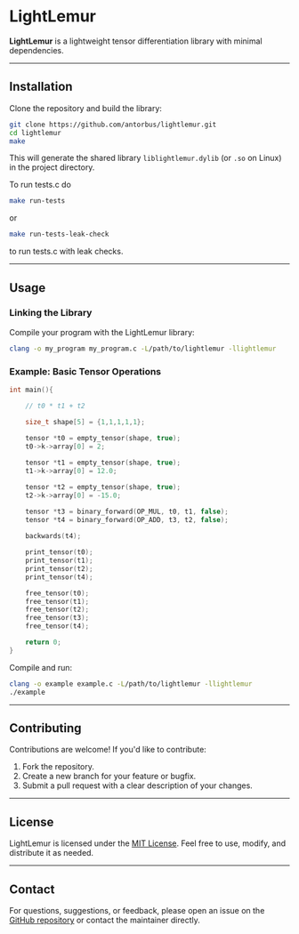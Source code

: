 # LightLemur

**LightLemur** is a lightweight tensor differentiation library with minimal dependencies.

---

## **Installation**

Clone the repository and build the library:

```bash
git clone https://github.com/antorbus/lightlemur.git
cd lightlemur
make
```

This will generate the shared library `liblightlemur.dylib` (or `.so` on Linux) in the project directory.

To run tests.c do 
```bash
make run-tests
```
or 
```bash
make run-tests-leak-check
```
to run tests.c with leak checks.

---

## **Usage**

### **Linking the Library**

Compile your program with the LightLemur library:

```bash
clang -o my_program my_program.c -L/path/to/lightlemur -llightlemur
```

### **Example: Basic Tensor Operations**

```c
int main(){

    // t0 * t1 + t2 

    size_t shape[5] = {1,1,1,1,1};
    
    tensor *t0 = empty_tensor(shape, true);
    t0->k->array[0] = 2;

    tensor *t1 = empty_tensor(shape, true);
    t1->k->array[0] = 12.0;

    tensor *t2 = empty_tensor(shape, true);
    t2->k->array[0] = -15.0;

    tensor *t3 = binary_forward(OP_MUL, t0, t1, false);
    tensor *t4 = binary_forward(OP_ADD, t3, t2, false);
    
    backwards(t4); 

    print_tensor(t0);
    print_tensor(t1);
    print_tensor(t2);
    print_tensor(t4);

    free_tensor(t0);
    free_tensor(t1);
    free_tensor(t2);
    free_tensor(t3);
    free_tensor(t4);

    return 0;
}
```

Compile and run:

```bash
clang -o example example.c -L/path/to/lightlemur -llightlemur
./example
```

---

## **Contributing**

Contributions are welcome! If you'd like to contribute:

1. Fork the repository.
2. Create a new branch for your feature or bugfix.
3. Submit a pull request with a clear description of your changes.

---

## **License**

LightLemur is licensed under the [MIT License](https://opensource.org/licenses/MIT). Feel free to use, modify, and distribute it as needed.

---

## **Contact**

For questions, suggestions, or feedback, please open an issue on the [GitHub repository](https://github.com/antorbus/lightlemur) or contact the maintainer directly.

